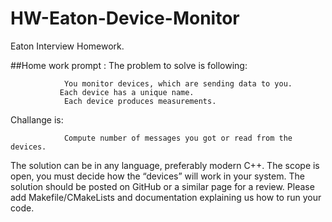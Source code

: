# HW-Eaton-Device-Monitor
Eaton Interview Homework.

##Home work prompt : 
The problem to solve is following:

                You monitor devices, which are sending data to you.
               Each device has a unique name.
                Each device produces measurements. 

Challange is:

                Compute number of messages you got or read from the devices.

The solution can be in any language, preferably modern C++.
The scope is open, you must decide how the “devices” will work in your system.
The solution should be posted on GitHub or a similar page for a review.
Please add Makefile/CMakeLists and documentation explaining us how to run your code.

